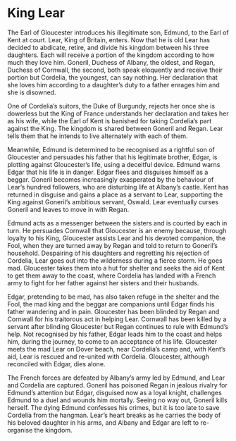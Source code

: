 <!-- ======================================================================
--- Search engine
title:          King Lear
keywords:       king, Lear, tragedy
description:    King Lear by William Shakespeare.
--- Menu system
order:          50
text:           King Lear
hidden:         false
umbel:          false
--- Page properties
id:             
document:       
layout:         layout-2-left
$-left:         play-list
searchable:     true
======================================================================= -->

# King Lear

The Earl of Gloucester introduces his illegitimate son, Edmund, to the Earl of
Kent at court. Lear, King of Britain, enters. Now that he is old Lear has decided
to abdicate, retire, and divide his kingdom between his three daughters. Each
will receive a portion of the kingdom according to how much they love him.
Goneril, Duchess of Albany, the oldest, and Regan, Duchess of Cornwall, the
second, both speak eloquently and receive their portion but Cordelia, the
youngest, can say nothing. Her declaration that she loves him according to a
daughter’s duty to a father enrages him and she is disowned.

One of Cordelia’s suitors, the Duke of Burgundy, rejects her once she is
dowerless but the King of France understands her declaration and takes her as
his wife, while the Earl of Kent is banished for taking Cordelia’s part against
the King. The kingdom is shared between Goneril and Regan. Lear tells them that
he intends to live alternately with each of them.

Meanwhile, Edmund is determined to be recognised as a rightful son of Gloucester
and persuades his father that his legitimate brother, Edgar, is plotting against
Gloucester’s life, using a deceitful device. Edmund warns Edgar that his life is
in danger. Edgar flees and disguises himself as a beggar. Goneril becomes
increasingly exasperated by the behaviour of Lear’s hundred followers, who are
disturbing life at Albany’s castle. Kent has returned in disguise and gains a
place as a servant to Lear, supporting the King against Goneril’s ambitious
servant, Oswald. Lear eventually curses Goneril and leaves to move in with Regan.

Edmund acts as a messenger between the sisters and is courted by each in turn.
He persuades Cornwall that Gloucester is an enemy because, through loyalty to
his King, Gloucester assists Lear and his devoted companion, the Fool, when they
are turned away by Regan and told to return to Goneril’s household. Despairing
of his daughters and regretting his rejection of Cordelia, Lear goes out into
the wilderness during a fierce storm. He goes mad. Gloucester takes them into a
hut for shelter and seeks the aid of Kent to get them away to the coast, where
Cordelia has landed with a French army to fight for her father against her
sisters and their husbands.

Edgar, pretending to be mad, has also taken refuge in the shelter and the Fool,
the mad king and the beggar are companions until Edgar finds his father wandering
and in pain. Gloucester has been blinded by Regan and Cornwall for his traitorous
act in helping Lear. Cornwall has been killed by a servant after blinding
Gloucester but Regan continues to rule with Edmund’s help. Not recognised by his
father, Edgar leads him to the coast and helps him, during the journey, to come
to an acceptance of his life. Gloucester meets the mad Lear on Dover beach, near
Cordelia’s camp and, with Kent’s aid, Lear is rescued and re-united with
Cordelia. Gloucester, although reconciled with Edgar, dies alone.

The French forces are defeated by Albany’s army led by Edmund, and Lear and
Cordelia are captured. Goneril has poisoned Regan in jealous rivalry for Edmund’s
attention but Edgar, disguised now as a loyal knight, challenges Edmund to a duel
and wounds him mortally. Seeing no way out, Goneril kills herself. The dying
Edmund confesses his crimes, but it is too late to save Cordelia from the
hangman. Lear’s heart breaks as he carries the body of his beloved daughter in
his arms, and Albany and Edgar are left to re-organise the kingdom.
